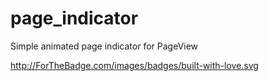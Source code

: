 # page_indicator

Simple animated page indicator for PageView

http://ForTheBadge.com/images/badges/built-with-love.svg
